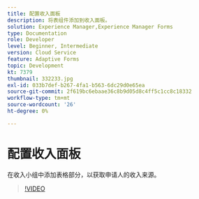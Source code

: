 ```yaml
---
title: 配置收入面板
description: 将表组件添加到收入面板。
solution: Experience Manager,Experience Manager Forms
type: Documentation
role: Developer
level: Beginner, Intermediate
version: Cloud Service
feature: Adaptive Forms
topic: Development
kt: 7379
thumbnail: 332233.jpg
exl-id: 033b7def-b267-4fa1-b563-6dc29d0e65ea
source-git-commit: 2f619bc6ebaae36c8b9d05d8c4ff5c1cc8c18332
workflow-type: tm+mt
source-wordcount: '26'
ht-degree: 0%

---
```


# 配置收入面板

在收入小组中添加表格部分，以获取申请人的收入来源。

>[!VIDEO](https://video.tv.adobe.com/v/332233?quality=12&learn=on)

